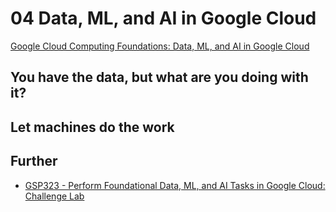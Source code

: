 # 04 Data, ML, and AI in Google Cloud

[Google Cloud Computing Foundations: Data, ML, and AI in Google Cloud](https://www.cloudskillsboost.google/paths/36/course_templates/156)

## You have the data, but what are you doing with it?

## Let machines do the work

## Further

* [GSP323 - Perform Foundational Data, ML, and AI Tasks in Google Cloud: Challenge Lab](https://www.cloudskillsboost.google/focuses/11044?parent=catalog&utm_source=qwiklabs&utm_campaign=skillbadge&utm_medium=lp)
